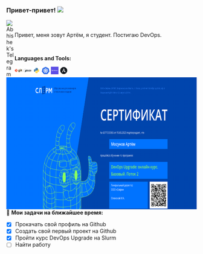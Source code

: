 ### Привет-привет! <img src="https://media.giphy.com/media/hvRJCLFzcasrR4ia7z/giphy.gif" width="25px">
<a href="https://t.me/zaw3000">
  <img align="left" alt="Abhishek's Telegram" width="22px" src="https://cdn.jsdelivr.net/npm/simple-icons@v3/icons/telegram.svg" />
</a>

<br />

Привет, меня зовут Артём, я студент. Постигаю DevOps.

<br />

<img align="right" alt="GIF" src="https://github.com/zamoske/zamoske/blob/main/slurm-certificate-DevOps-Upgrade_-%D0%BE%D0%BD%D0%BB%D0%B0%D0%B9%D0%BD-%D0%BA%D1%83%D1%80%D1%81.-%D0%91%D0%B0%D0%B7%D0%BE%D0%B2%D1%8B%D0%B9.-%D0%9F%D0%BE%D1%82%D0%BE%D0%BA-2.png?raw=true" width="600" height="350" />
  
**Languages and Tools:**  

<code><img height="20" src="https://raw.githubusercontent.com/github/explore/80688e429a7d4ef2fca1e82350fe8e3517d3494d/topics/git/git.png"></code>
<code><img height="20" src="https://raw.githubusercontent.com/github/explore/80688e429a7d4ef2fca1e82350fe8e3517d3494d/topics/bash/bash.png"></code>
<code><img height="20" src="https://raw.githubusercontent.com/github/explore/80688e429a7d4ef2fca1e82350fe8e3517d3494d/topics/python/python.png"></code>
<code><img height="20" src="https://raw.githubusercontent.com/github/explore/80688e429a7d4ef2fca1e82350fe8e3517d3494d/topics/kubernetes/kubernetes.png"></code>
<code><img height="20" src="https://raw.githubusercontent.com/github/explore/80688e429a7d4ef2fca1e82350fe8e3517d3494d/topics/terraform/terraform.png"></code>
<code><img height="20" src="https://raw.githubusercontent.com/github/explore/80688e429a7d4ef2fca1e82350fe8e3517d3494d/topics/ansible/ansible.png"></code>

🚧 **Мои задачи на ближайшее время:**
<!-- TODO-IST:START -->
* [x] Прокачать свой профиль на Github
* [x] Создать свой первый проект на Github
* [x] Пройти курс DevOps Upgrade на Slurm
* [ ] Найти работу       
<!-- TODO-IST:END -->
